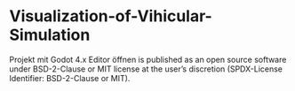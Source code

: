 # Visualization-of-Vihicular-Simulation
 
Projekt mit Godot 4.x Editor öffnen
 is published as an open source software under BSD-2-Clause or MIT license at the user’s discretion (SPDX-License Identifier: BSD-2-Clause or MIT).
